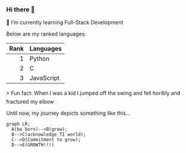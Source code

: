 ### Hi there 👋

🌱 I’m currently learning Full-Stack Development

Below are my ranked languages:

| Rank | Languages |
|-----:|-----------|
|     1|   Python  |
|     2|     C     |
|     3| JavaScript|


⚡ Fun fact: When I was a kid I jumped off the swing and fell horibly and fractured my elbow

Until now, my journey depicts something like this...

``` mermaid
graph LR;
  A(be born)-->B(grow);
  B-->C(acknowledge TI world);
  C-->D(Commitment to grow);
  D-->E(GROWTH!!!)
```

<!--
**ZALOFARG/ZALOFARG** is a ✨ _special_ ✨ repository because its `README.md` (this file) appears on your GitHub profile.

Here are some ideas to get you started:

- 🔭 I’m currently working on ...
- 🌱 I’m currently learning ...
- 👯 I’m looking to collaborate on ...
- 🤔 I’m looking for help with ...
- 💬 Ask me about ...
- 📫 How to reach me: ...
- 😄 Pronouns: ...
- ⚡ Fun fact: ...
-->
